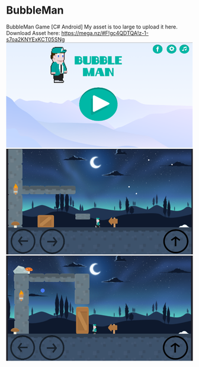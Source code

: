 # BubbleMan
BubbleMan Game [C# Android]
My asset is too large to upload it here. 
Download Asset here:
https://mega.nz/#F!gc4QDTQA!z-1-s7oa2KNYExKCT05SNg
<img src="https://raw.githubusercontent.com/S3lfie1/BubbleMan/master/other/bubbleman.png"/>
<img src="https://raw.githubusercontent.com/S3lfie1/BubbleMan/master/other/bubble2.png"/>
<img src="https://raw.githubusercontent.com/S3lfie1/BubbleMan/master/other/bubble3.png"/>
